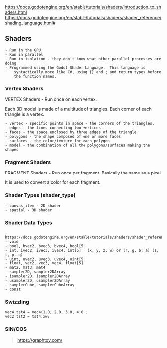 https://docs.godotengine.org/en/stable/tutorials/shaders/introduction_to_shaders.html
https://docs.godotengine.org/en/stable/tutorials/shaders/shader_reference/shading_language.html#

## Shaders
	- Run in the GPU
	- Run in parallel
	- Run in isolation - they don't know what other parallel processes are doing
	- Programmed using the Godot Shader Language.  This language is 
		syntactically more like C#, using {} and ; and return types before 
		the function names.


### Vertex Shaders
VERTEX Shaders - Run once on each vertex.

Each 3D model is made of a multitude of triangles. Each corner of each 
triangle is a vertex.

	- vertex - specific points in space - the corners of the triangles.
	- edges - the lines connecting two vertices
	- faces - the space enclosed by three edges of the triangle
	- polygons - the shape composed of one or more faces
	- surfaces - the color/texture for each polygon
	- model - the combination of all the polygons/surfaces making the shapes

### Fragment Shaders
FRAGMENT Shaders - Run once per fragment. Basically the same as a pixel.

It is used to convert a color for each fragment.

### Shader Types (shader_type)
	- canvas_item - 2D shader
	- spatial - 3D shader

### Shader Data Types
	- https://docs.godotengine.org/en/stable/tutorials/shaders/shader_reference/shading_language.html
	- void
	- bool, bvec2, bvec3, bvec4, bool[5]
	- int, ivec2, ivec3, ivec4, int[5]   (x, y, z, w) or (r, g, b, a) (s, t, p, q)
	- uint, uvec2, uvec3, uvec4, uint[5]
	- float, vec2, vec3, vec4, float[5]
	- mat2, mat3, mat4 
	- sampler2D, sampler2DArray
	- isampler2D, isampler2DArray
	- usampler2D, usampler2DArray
	- samplerCube, samplerCubeArray
	- const
	
### Swizzling
	vec4 tst4 = vec4(1.0, 2.0, 3.0, 4.0);
	vec2 tst2 = tst4.xw;
	
### SIN/COS

> https://graphtoy.com/




	
